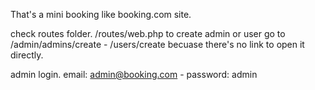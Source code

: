 That's a mini booking like booking.com site.

check routes folder. /routes/web.php
to create admin or user go to /admin/admins/create - /users/create becuase there's no link to open it directly.

admin login. 
email: admin@booking.com -
password: admin
